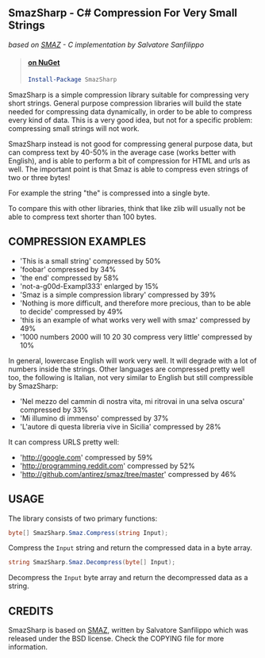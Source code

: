 SmazSharp - C# Compression For Very Small Strings
-------------------------------------------------

*based on [SMAZ](https://github.com/antirez/smaz) -  C implementation by Salvatore Sanfilippo*

> #### [on NuGet](https://nuget.org/packages/SmazSharp/)
> ```PowerShell
> Install-Package SmazSharp
> ```

SmazSharp is a simple compression library suitable for compressing very short
strings. General purpose compression libraries will build the state needed
for compressing data dynamically, in order to be able to compress every kind
of data. This is a very good idea, but not for a specific problem: compressing
small strings will not work.

SmazSharp instead is not good for compressing general purpose data, but can compress
text by 40-50% in the average case (works better with English), and is able to
perform a bit of compression for HTML and urls as well. The important point is
that Smaz is able to compress even strings of two or three bytes!

For example the string "the" is compressed into a single byte.

To compare this with other libraries, think that like zlib will usually not be able to compress text shorter than 100 bytes.

COMPRESSION EXAMPLES
--------------------

- 'This is a small string' compressed by 50%
- 'foobar' compressed by 34%
- 'the end' compressed by 58%
- 'not-a-g00d-Exampl333' enlarged by 15%
- 'Smaz is a simple compression library' compressed by 39%
- 'Nothing is more difficult, and therefore more precious, than to be able to decide' compressed by 49%
- 'this is an example of what works very well with smaz' compressed by 49%
- '1000 numbers 2000 will 10 20 30 compress very little' compressed by 10%

In general, lowercase English will work very well. It will degrade with a lot
of numbers inside the strings. Other languages are compressed pretty well too,
the following is Italian, not very similar to English but still compressible
by SmazSharp:

- 'Nel mezzo del cammin di nostra vita, mi ritrovai in una selva oscura' compressed by 33%
- 'Mi illumino di immenso' compressed by 37%
- 'L'autore di questa libreria vive in Sicilia' compressed by 28%

It can compress URLS pretty well:

- 'http://google.com' compressed by 59%
- 'http://programming.reddit.com' compressed by 52%
- 'http://github.com/antirez/smaz/tree/master' compressed by 46%

USAGE
-----

The library consists of two primary functions:

```C#
byte[] SmazSharp.Smaz.Compress(string Input);
```

Compress the `Input` string and return the compressed data in a byte array.

```C#
string SmazSharp.Smaz.Decompress(byte[] Input);
```

Decompress the `Input` byte array and return the decompressed data as a string.


CREDITS
-------

SmazSharp is based on [SMAZ](https://github.com/antirez/smaz), written by Salvatore Sanfilippo which was released under the BSD license. Check the COPYING file for more information.
